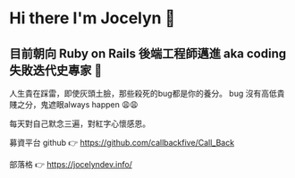 # Hi there I'm Jocelyn 👋

## 目前朝向 Ruby on Rails 後端工程師邁進 aka coding 失敗迭代史專家 🐸
人生貴在踩雷，即使灰頭土臉，那些殺死的bug都是你的養分。
bug 沒有高低貴賤之分，鬼遮眼always happen 😩😩

每天對自己默念三遍，對紅字心懷感恩。

募資平台 github 👉 https://github.com/callbackfive/Call_Back

部落格 👉 https://jocelyndev.info/
